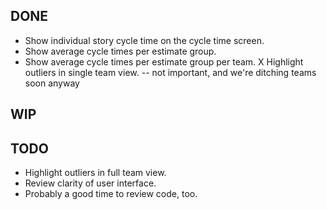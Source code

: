 DONE
----
* Show individual story cycle time on the cycle time screen.
* Show average cycle times per estimate group.
* Show average cycle times per estimate group per team.
X Highlight outliers in single team view. -- not important, and we're ditching teams soon anyway

WIP
---

TODO
----
* Highlight outliers in full team view.
* Review clarity of user interface.
* Probably a good time to review code, too.
